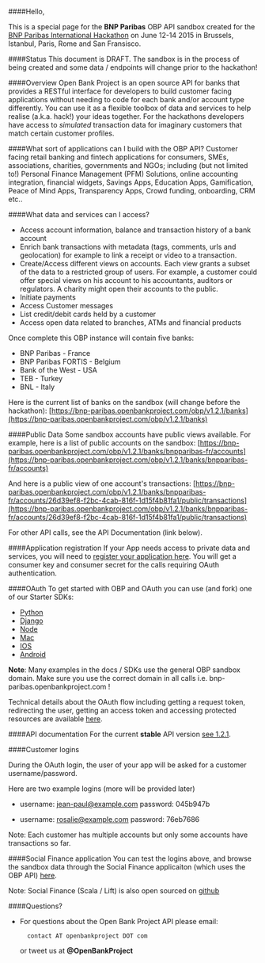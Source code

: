 ####Hello,

This is a special page for the **BNP Paribas** OBP API sandbox created for the [BNP Paribas International Hackathon](http://www.bnpparibas.com/) on June 12-14 2015 in Brussels, Istanbul, Paris, Rome and San Fransisco.   


####Status
This document is DRAFT. The sandbox is in the process of being created and some data / endpoints will change prior to the hackathon!

####Overview
Open Bank Project is an open source API for banks that provides a RESTful interface for developers to build customer facing applications without needing to code for each bank and/or account type differently. You can use it as a flexible toolbox of data and services to help realise (a.k.a. hack!) your ideas together. For the hackathons developers have access to *simulated* transaction data for imaginary customers that match certain customer profiles.   

####What sort of applications can I build with the OBP API?
Customer facing retail banking and fintech applications for consumers, SMEs, associations, charities, governments and NGOs; including (but not limited to!) Personal Finance Management (PFM) Solutions, online accounting integration, financial widgets, Savings Apps, Education Apps, Gamification, Peace of Mind Apps, Transparency Apps, Crowd funding, onboarding, CRM etc.. 

####What data and services can I access?
* Access account information, balance and transaction history of a bank account
* Enrich bank transactions with metadata (tags, comments, urls and geolocation) for example to link a
receipt or video to a transaction.
* Create/Access different views on accounts. Each view grants a subset of the data to a restricted
group of users. For example, a customer could offer special views on his account to his
accountants, auditors or regulators. A charity might open their accounts to the public.
* Initiate payments
* Access Customer messages
* List credit/debit cards held by a customer
* Access open data related to branches, ATMs and financial products 

Once complete this OBP instance will contain five banks: 
* BNP Paribas - France
* BNP Paribas FORTIS - Belgium
* Bank of the West - USA
* TEB - Turkey 
* BNL - Italy

Here is the current list of banks on the sandbox (will change before the hackathon):
[https://bnp-paribas.openbankproject.com/obp/v1.2.1/banks](https://bnp-paribas.openbankproject.com/obp/v1.2.1/banks)


####Public Data
Some sandbox accounts have public views available. For example, here is a list of public accounts on the sandbox: 
[https://bnp-paribas.openbankproject.com/obp/v1.2.1/banks/bnpparibas-fr/accounts](https://bnp-paribas.openbankproject.com/obp/v1.2.1/banks/bnpparibas-fr/accounts)

And here is a public view of one account's transactions:
[https://bnp-paribas.openbankproject.com/obp/v1.2.1/banks/bnpparibas-fr/accounts/26d39ef8-f2bc-4cab-816f-1d15f4b81fa1/public/transactions](https://bnp-paribas.openbankproject.com/obp/v1.2.1/banks/bnpparibas-fr/accounts/26d39ef8-f2bc-4cab-816f-1d15f4b81fa1/public/transactions)


For other API calls, see the API Documentation (link below).

####Application registration
If your App needs access to private data and services, you will need to [register your application here](https://bnp-paribas.openbankproject.com/consumer-registration).
You will get a consumer key and consumer secret for the calls requiring OAuth authentication.

####OAuth
To get started with OBP and OAuth you can use (and fork) one of our Starter SDKs:

* [Python](https://github.com/OpenBankProject/Hello-OBP-OAuth1.0a-Python)
* [Django](https://github.com/OpenBankProject/Hello-OBP-OAuth1.0a-Django)
* [Node](https://github.com/OpenBankProject/Hello-OBP-OAuth1.0a-Node)
* [Mac](https://github.com/OpenBankProject/Hello-OBP-OAuth1.0a-Mac)
* [IOS](https://github.com/OpenBankProject/Hello-OBP-OAuth1.0a-IOS)
* [Android](https://github.com/OpenBankProject/Hello-OBP-OAuth1.0a-Android)
 
**Note**: Many examples in the docs / SDKs use the general OBP sandbox domain. Make sure you use the correct domain in all calls i.e. bnp-paribas.openbankproject.com !

Technical details about the OAuth flow including getting a request token, redirecting the user, getting an access token and accessing protected resources are available [here](https://github.com/OpenBankProject/OBP-API/wiki/OAuth-1.0-Server).


####API documentation
For the current **stable** API version [see 1.2.1](https://github.com/OpenBankProject/OBP-API/wiki/REST-API-V1.2.1). 

####Customer logins

During the OAuth login, the user of your app will be asked for a customer username/password.

Here are two example logins (more will be provided later)

* username: jean-paul@example.com password: 045b947b

* username: rosalie@example.com password: 76eb7686

Note: Each customer has multiple accounts but only some accounts have transactions so far.

####Social Finance application
You can test the logins above, and browse the sandbox data through the Social Finance applicaiton (which uses the OBP API) [here](https://bnp-paribas-sofi.openbankproject.com/).

Note: Social Finance (Scala / Lift) is also open sourced on [github](https://github.com/OpenBankProject/Social-Finance)

####Questions?
* For questions about the Open Bank Project API please email:
 
 		contact AT openbankproject DOT com 
 		
 	or tweet us at **@OpenBankProject**

 